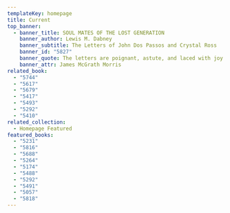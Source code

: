 ```yaml
---
templateKey: homepage
title: Current
top_banner:
  - banner_title: SOUL MATES OF THE LOST GENERATION
    banner_author: Lewis M. Dabney
    banner_subtitle: The Letters of John Dos Passos and Crystal Ross
    banner_id: "5827"
    banner_quote: The letters are poignant, astute, and laced with joy
    banner_attr: James McGrath Morris
related_book:
  - "5744"
  - "5617"
  - "5679"
  - "5417"
  - "5493"
  - "5292"
  - "5410"
related_collection:
  - Homepage Featured
featured_books:
  - "5231"
  - "5816"
  - "5688"
  - "5264"
  - "5174"
  - "5488"
  - "5292"
  - "5491"
  - "5057"
  - "5818"
---
```

